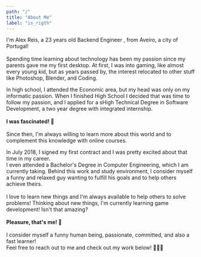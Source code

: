 ```yaml
---
path: "/"
title: "About Me"
label: "is_rigth"
---
```


I'm Alex Reis, a 23 years old <span>Backend Engineer</span> , from Aveiro, a city of Portugal!
<br><br>
Spending time learning about technology has been my passion since my parents gave me my first desktop.
At first, I was into gaming, like almost every young kid, but as years passed by, the interest relocated to other stuff like Photoshop, Blender, and Coding.

In high school, I attended the Economic area, but my head was only on my informatic passion. When I finished High School I decided that was time to follow my passion, and I applied for a sHigh Technical Degree in Software Development, a two year degree with integrated internship.
<br><br>
**I was fascinated! 🤯**
<br><br>
Since then, I'm always willing to learn more about this world and to complement this knowledge with online courses.

In July 2018, I signed my first contract and I was pretty excited about that time in my career.
<br>
I even attended a Bachelor's Degree in Computer Engineering, which I am currently taking.
Behind this work and study environment, I consider myself a funny and relaxed guy wanting to fulfill his goals and to help others achieve theirs.
<br><br>
I love to learn new things and I'm always available to help others to solve problems! Thinking about new things, I'm currently learning game development! Isn't that amazing?
<br><br>
**Pleasure, that's me! 👋**
<br><br>
I consider myself a <span>funny</span> human being, <span>passionate</span>, <span>committed</span>, and also a <span>fast learner</span>!
<br>
Feel free to reach out to me and check out my work below! 👨🏻‍💻

